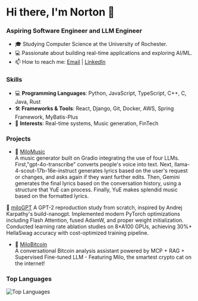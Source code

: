 # Hi there, I'm Norton 👋
### Aspiring Software Engineer and LLM Engineer
- 🎓 Studying Computer Science at the University of Rochester.
- 💻 Passionate about building real-time applications and exploring AI/ML.
- 📫 How to reach me: [Email](mailto:futuresdehi@gmail.com) | [LinkedIn](https://www.linkedin.com/in/norton-gu-322737278/)

### Skills
- 💻 **Programming Languages**: Python, JavaScript, TypeScript, C++, C, Java, Rust
- 🛠️ **Frameworks & Tools**: React, Django, Git, Docker, AWS, Spring Framework, MyBatis-Plus
- 🎯 **Interests**: Real-time systems, Music generation, FinTech

### Projects
- 🎵 [MiloMusic](https://github.com/futurespyhi/MiloMusic)  
  A music generator built on Gradio integrating the use of four LLMs. First,"gpt-4o-transcribe" converts people's voice into text. Next, llama-4-scout-17b-16e-instruct generates lyrics based on the user's request or changes, and asks again if they want further edits. Then, Gemini generates the final lyrics based on the conversation history, using a structure that YuE can process. Finally, YuE makes splendid music based on the formatted lyrics.

🤖 [miloGPT](https://github.com/futurespyhi/Reproduce_GPT2)
    A GPT-2 reproduction study from scratch, inspired by Andrej Karpathy's build-nanogpt.
  Implemented modern PyTorch optimizations including Flash Attention, fused AdamW, and proper
  weight initialization. Conducted learning rate ablation studies on 8×A100 GPUs, achieving 30%+
   HellaSwag accuracy with cost-optimized training pipeline.

- 🎵 [MiloBitcoin](https://github.com/futurespyhi/Milo_Bitcoin)  
A conversational Bitcoin analysis assistant powered by MCP + RAG + Supervised Fine-tuned LLM - Featuring Milo, the smartest crypto cat on the internet!


### Top Languages
![Top Languages](https://github-readme-stats.vercel.app/api/top-langs/?username=futurespyhi&layout=compact&theme=radical)



